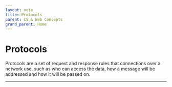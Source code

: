 ```yaml
---
layout: note
title: Protocols
parent: CS & Web Concepts
grand_parent: Home
---
```


# Protocols

Protocols are a set of request and response rules that connections over a network use, such as who can access the data, how a message will be addressed and how it will be passed on.

---
